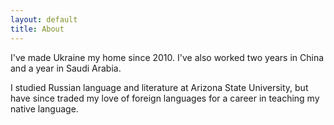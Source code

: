 ```yaml
---
layout: default
title: About
---
```


I've made Ukraine my home since 2010. I've also worked two years in China and a year in Saudi Arabia.

I studied Russian language and literature at Arizona State University, but have since traded my love of foreign languages for a career in teaching my native language.




